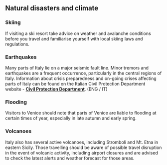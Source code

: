 ## Natural disasters and climate

### **Skiing**

If visiting a ski resort take advice on weather and avalanche conditions before you travel and familiarise yourself with local skiing laws and regulations.

### **Earthquakes**

Many parts of Italy lie on a major seismic fault line. Minor tremors and earthquakes are a frequent occurrence, particularly in the central regions of Italy. Information about crisis preparedness and on-going crises affecting parts of Italy can be found on the Italian Civil Protection Department website - [**Civil Protection Department**](https://www.protezionecivile.gov.it/en/%23). (ENG / IT)

### **Flooding**

Visitors to Venice should note that parts of Venice are liable to flooding at certain times of year, especially in late autumn and early spring.

### **Volcanoes**

Italy also has several active volcanoes, including Stromboli and Mt. Etna in eastern Sicily. Those travelling should be aware of possible travel disruption in the event of volcanic activity, including airport closures and are advised to check the latest alerts and weather forecast for those areas.
